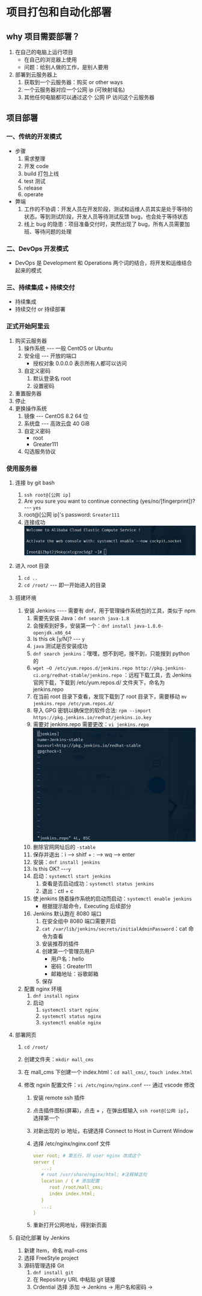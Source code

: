 <!--
 * @Author: East
 * @Date: 2021-12-18 12:26:16
 * @LastEditTime: 2021-12-18 19:44:02
 * @LastEditors: Please set LastEditors
 * @Description: 项目打包和自动化部署
 * @FilePath: \forGreaterGood\vue3\44-项目打包和自动化部署.md
-->

# 项目打包和自动化部署

## why 项目需要部署？

1. 在自己的电脑上运行项目
   - 在自己的浏览器上使用
   - 问题：给别人做的工作，是别人要用
2. 部署到云服务器上
   1. 获取到一个云服务器：购买 or other ways
   2. 一个云服务器对应一个公网 ip (可映射域名)
   3. 其他任何电脑都可以通过这个 公网 IP 访问这个云服务器

## 项目部署

### 一、传统的开发模式

- 步骤
  1. 需求整理
  2. 开发 code
  3. build 打包上线
  4. test 测试
  5. release
  6. operate
- 弊端
  1. 工作的不协调：开发人员在开发阶段，测试和运维人员其实是处于等待的状态。等到测试阶段，开发人员等待测试反馈 bug，也会处于等待状态
  2. 线上 bug 的隐患：项目准备交付时，突然出现了 bug，所有人员需要加班、等待问题的处理

### 二、DevOps 开发模式

- DevOps 是 Development 和 Operations 两个词的结合，将开发和运维结合起来的模式

### 三、持续集成 + 持续交付

- 持续集成
- 持续交付 or 持续部署

### 正式开始阿里云

1. 购买云服务器
   1. 操作系统 --- 一般 CentOS or Ubuntu
   2. 安全组 --- 开放的端口
      - 授权对象 0.0.0.0 表示所有人都可以访问
   3. 自定义密码
      1. 默认登录名 root
      2. 设置密码
2. 重置服务器
3. 停止
4. 更换操作系统
   1. 镜像 --- CentOS 8.2 64 位
   2. 系统盘 --- 高效云盘 40 GiB
   3. 自定义密码
      - root
      - Greater111
   4. 勾选服务协议

### 使用服务器

1. 连接 by git bash
   1. `ssh root@[公网 ip]`
   2. Are you sure you want to continue connecting (yes/no/[fingerprint])? --- `yes`
   3. root@[公网 ip]'s password: `Greater111`
   4. 连接成功 ![云服务器连接成功](./imgs/43_connect_server.png)
2. 进入 root 目录
   1. `cd ..`
   2. `cd /root/` --- 即一开始进入的目录
3. 搭建环境
   1. 安装 Jenkins ---- 需要有 dnf，用于管理操作系统包的工具，类似于 npm
      1. 需要先安装 Java：`dnf search java-1.8`
      2. 会搜索到好多，安装第一个：`dnf install java-1.8.0-openjdk.x86_64`
      3. Is this ok [y/N]? --- `y`
      4. `java` 测试是否安装成功
      5. `dnf search jenkins`：嘿嘿，想不到吧，搜不到，只能搜到 python 的
      6. `wget –O /etc/yum.repos.d/jenkins.repo http://pkg.jenkins-ci.org/redhat-stable/jenkins.repo` ：远程下载工具，去 Jenkins 官网下载，下载到 /etc/yum.repos.d/ 文件夹下，命名为 jenkins.repo
      7. 在当前 root 目录下查看，发现下载到了 root 目录下，需要移动 `mv jenkins.repo /etc/yum.repos.d/`
      8. 导入 GPG 密钥以确保您的软件合法: `rpm --import https://pkg.jenkins.io/redhat/jenkins.io.key`
      9. 需要对 jenkins.repo 需要更改：`vi jenkins.repo` ![编辑 Jenkins.repo](./imgs/43_jenkins_vi.png)
      10. 删除官网网址后的 `-stable`
      11. 保存并退出：i --> shitf + : --> wq --> enter
      12. 安装：`dnf install jenkins`
      13. Is this OK? ---`y`
      14. 启动：`systemctl start jenkins`
          1. 查看是否启动成功：`systemctl status jenkins`
          2. 退出：ctl + c
      15. 使 jenkins 随着操作系统的启动而启动：`systemctl enable jenkins`
          - 根据提示敲命令，Executing 后续部分
      16. Jenkins 默认跑在 8080 端口
          1. 在安全组中 8080 端口需要开启
          2. `cat /var/lib/jenkins/secrets/initialAdminPassword`：cat 命令为查看
          3. 安装推荐的插件
          4. 创建第一个管理员用户
             - 用户名：hello
             - 密码：Greater111
             - 邮箱地址：谷歌邮箱
          5. 保存
   2. 配置 nginx 环境
      1. `dnf install nginx`
      2. 启动
         1. `systemctl start nginx`
         2. `systemctl status nginx`
         3. `systemctl enable nginx`
4. 部署网页

   1. `cd /root/`
   2. 创建文件夹：`mkdir mall_cms`
   3. 在 mall_cms 下创建一个 index.html：`cd mall_cms/`, `touch index.html`
   4. 修改 ngxin 配置文件：`vi /etc/nginx/nginx.conf` --- 通过 vscode 修改

      1. 安装 remote ssh 插件
      2. 点击插件图标(屏幕)，点击 + ，在弹出框输入 `ssh root@[公网 ip]`，选择第一个
      3. 对新出现的 ip 地址，右键选择 Connect to Host in Current Window
      4. 选择 /etc/nginx/nginx.conf 文件

         ```yaml
         user root; # 第五行，将 user nginx 改成这个
         server {
            ...;
            # root /usr/share/nginx/html; #注释掉这句
            location / { # 添加配置
               root /root/mall_cms;
               index index.html;
            }
            ...;
         }
         ```

      5. 重新打开公网地址，得到新页面

5. 自动化部署 by Jenkins
   1. 新建 Item，命名 mall-cms
   2. 选择 FreeStyle project
   3. 源码管理选择 Git
      1. `dnf install git`
      2. 在 Repository URL 中粘贴 git 链接
      3. Crdential 选择 添加 -> Jenkins -> 用户名和密码 ->
